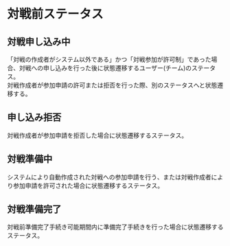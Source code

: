 # 対戦前ステータス  
## 対戦申し込み中  
「対戦の作成者がシステム以外である」かつ「対戦参加が許可制」であった場合、対戦への申し込みを行った後に状態遷移するユーザー(チーム)のステータス。  
対戦作成者が参加申請の許可または拒否を行った際、別のステータスへと状態遷移する。  
## 申し込み拒否  
対戦作成者が参加申請を拒否した場合に状態遷移するステータス。  
## 対戦準備中  
システムにより自動作成された対戦への参加申請を行う、または対戦作成者により参加申請を許可された場合に状態遷移するステータス。  
## 対戦準備完了  
対戦前準備完了手続き可能期間内に準備完了手続きを行った場合に状態遷移するステータス。  